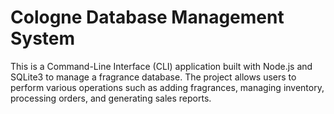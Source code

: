 # Cologne Database Management System  

This is a Command-Line Interface (CLI) application built with Node.js and SQLite3 to manage a fragrance database. The project allows users to perform various operations such as adding fragrances, managing inventory, processing orders, and generating sales reports.  